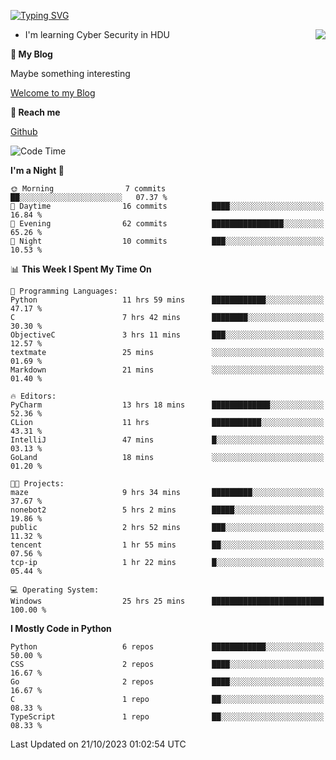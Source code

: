 [![Typing SVG](https://readme-typing-svg.herokuapp.com?font=Fira+Code&pause=1000&random=false&width=450&height=60&lines=Hello+%F0%9F%91%8B%F0%9F%8F%BB;I'm+JBNRZ)](https://git.io/typing-svg)

<a href="#">
  <img align="right" src="https://github-readme-stats.vercel.app/api?username=JBNRZ&show_icons=true&bg_color=15,f2f7fd,E0EAFC" />
</a>

- I'm learning Cyber Security in HDU

 **🌱 My Blog**

Maybe something interesting

[Welcome to my Blog](https://jbnrz.com.cn/)

 **💬 Reach me** 

[Github](https://github.com/JBNRZ)


<!--START_SECTION:waka-->
![Code Time](http://img.shields.io/badge/Code%20Time-32%20hrs-blue)

**I'm a Night 🦉** 

```text
🌞 Morning                7 commits           ██░░░░░░░░░░░░░░░░░░░░░░░   07.37 % 
🌆 Daytime                16 commits          ████░░░░░░░░░░░░░░░░░░░░░   16.84 % 
🌃 Evening                62 commits          ████████████████░░░░░░░░░   65.26 % 
🌙 Night                  10 commits          ███░░░░░░░░░░░░░░░░░░░░░░   10.53 % 
```


📊 **This Week I Spent My Time On** 

```text
💬 Programming Languages: 
Python                   11 hrs 59 mins      ████████████░░░░░░░░░░░░░   47.17 % 
C                        7 hrs 42 mins       ████████░░░░░░░░░░░░░░░░░   30.30 % 
ObjectiveC               3 hrs 11 mins       ███░░░░░░░░░░░░░░░░░░░░░░   12.57 % 
textmate                 25 mins             ░░░░░░░░░░░░░░░░░░░░░░░░░   01.69 % 
Markdown                 21 mins             ░░░░░░░░░░░░░░░░░░░░░░░░░   01.40 % 

🔥 Editors: 
PyCharm                  13 hrs 18 mins      █████████████░░░░░░░░░░░░   52.36 % 
CLion                    11 hrs              ███████████░░░░░░░░░░░░░░   43.31 % 
IntelliJ                 47 mins             █░░░░░░░░░░░░░░░░░░░░░░░░   03.13 % 
GoLand                   18 mins             ░░░░░░░░░░░░░░░░░░░░░░░░░   01.20 % 

🐱‍💻 Projects: 
maze                     9 hrs 34 mins       █████████░░░░░░░░░░░░░░░░   37.67 % 
nonebot2                 5 hrs 2 mins        █████░░░░░░░░░░░░░░░░░░░░   19.86 % 
public                   2 hrs 52 mins       ███░░░░░░░░░░░░░░░░░░░░░░   11.32 % 
tencent                  1 hr 55 mins        ██░░░░░░░░░░░░░░░░░░░░░░░   07.56 % 
tcp-ip                   1 hr 22 mins        █░░░░░░░░░░░░░░░░░░░░░░░░   05.44 % 

💻 Operating System: 
Windows                  25 hrs 25 mins      █████████████████████████   100.00 % 
```

**I Mostly Code in Python** 

```text
Python                   6 repos             ████████████░░░░░░░░░░░░░   50.00 % 
CSS                      2 repos             ████░░░░░░░░░░░░░░░░░░░░░   16.67 % 
Go                       2 repos             ████░░░░░░░░░░░░░░░░░░░░░   16.67 % 
C                        1 repo              ██░░░░░░░░░░░░░░░░░░░░░░░   08.33 % 
TypeScript               1 repo              ██░░░░░░░░░░░░░░░░░░░░░░░   08.33 % 
```




 Last Updated on 21/10/2023 01:02:54 UTC
<!--END_SECTION:waka-->
